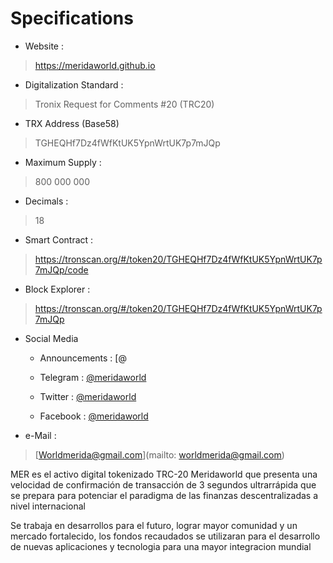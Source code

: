 # Specifications

- Website :
> https://meridaworld.github.io

- Digitalization Standard :
> Tronix Request for Comments #20 (TRC20)

- TRX Address (Base58)
> TGHEQHf7Dz4fWfKtUK5YpnWrtUK7p7mJQp

- Maximum Supply :
> 800 000 000

- Decimals :
> 18

- Smart Contract :
> https://tronscan.org/#/token20/TGHEQHf7Dz4fWfKtUK5YpnWrtUK7p7mJQp/code

- Block Explorer :
> https://tronscan.org/#/token20/TGHEQHf7Dz4fWfKtUK5YpnWrtUK7p7mJQp

- Social Media
  - Announcements : [@

  - Telegram : [@meridaworld](https://t.me/meridaworld)

  - Twitter : [@meridaworld](https://twitter.com/meridaworld?s=07)

  - Facebook : [@meridaworld](https://m.facebook.com/meridaworld.token)

- e-Mail :
> [Worldmerida@gmail.com](mailto: worldmerida@gmail.com)

MER es el activo digital tokenizado TRC-20 Meridaworld que presenta una velocidad de confirmación de transacción de 3 segundos ultrarrápida que se prepara para potenciar el paradigma de las finanzas descentralizadas a nivel internacional

Se trabaja en desarrollos  para el futuro, lograr mayor comunidad y un mercado fortalecido, los fondos recaudados se utilizaran para el desarrollo de nuevas aplicaciones y tecnologia para una mayor integracion mundial
